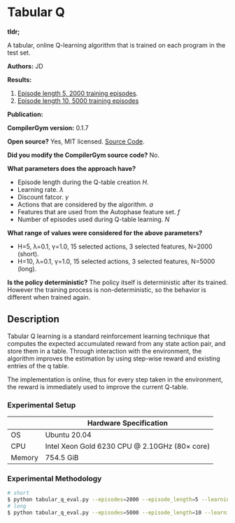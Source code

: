 # Tabular Q

**tldr;**

A tabular, online Q-learning algorithm that is trained on each program in the test set.

**Authors:**
JD

**Results:**
1. [Episode length 5, 2000 training episodes](results-H5-N2000.csv).
2. [Episode length 10, 5000 training episodes](results-H10-N5000.csv)


**Publication:**


**CompilerGym version:**
0.1.7

**Open source?**
Yes, MIT licensed. [Source Code](tabular_q_eval.py).

**Did you modify the CompilerGym source code?**
No.

**What parameters does the approach have?**
* Episode length during the Q-table creation *H*.
* Learning rate. *λ*
* Discount fatcor. *γ*
* Actions that are considered by the algorithm. *a*
* Features that are used from the Autophase feature set. *f*
* Number of episodes used during Q-table learning. *N*

**What range of values were considered for the above parameters?**
* H=5, λ=0.1, γ=1.0, 15 selected actions, 3 selected features, N=2000 (short).
* H=10, λ=0.1, γ=1.0, 15 selected actions, 3 selected features, N=5000 (long).

**Is the policy deterministic?**
The policy itself is deterministic after its trained. However the training
process is non-deterministic, so the behavior is different when trained again.

## Description

Tabular Q learning is a standard reinforcement learning technique that computes the
expected accumulated reward from any state action pair, and store them in a table.
Through interaction with the environment, the algorithm improves the estimation by
using step-wise reward and existing entries of the q table.

The implementation is online, thus for every step taken in the environment, the reward
is immediately used to improve the current Q-table.

### Experimental Setup

|        | Hardware Specification                        |
| ------ | --------------------------------------------- |
| OS     | Ubuntu 20.04                                  |
| CPU    | Intel Xeon Gold 6230 CPU @ 2.10GHz (80× core) |
| Memory | 754.5 GiB                                     |

### Experimental Methodology

```sh
# short
$ python tabular_q_eval.py --episodes=2000 --episode_length=5 --learning_rate=0.1 --discount=1 --log_every=0
# long
$ python tabular_q_eval.py --episodes=5000 --episode_length=10 --learning_rate=0.1 --discount=1 --log_every=0
```
